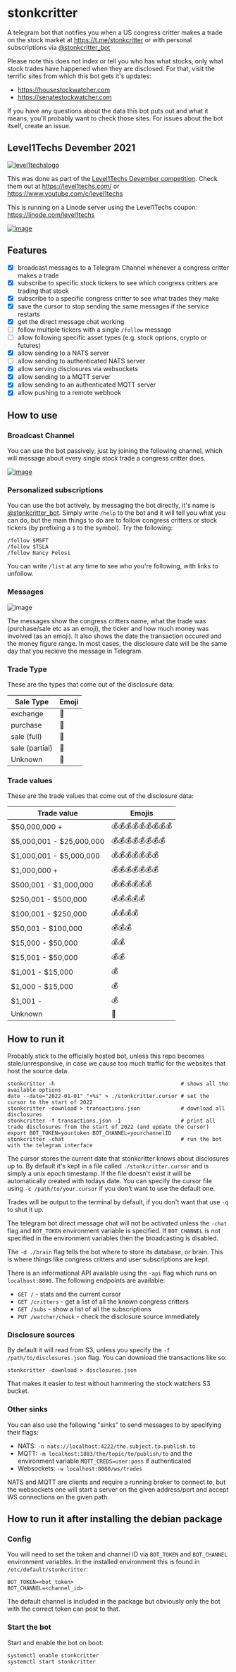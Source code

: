 # stonkcritter

A telegram bot that notifies you when a US congress critter makes a trade on the stock market at https://t.me/stonkcritter or with personal subscriptions via [@stonkcritter_bot](https://t.me/stonkcritter_bot)

Please note this does not index or tell you who has what stocks, only what stock trades have happened when they are disclosed.  For that, visit the terrific sites from which this bot gets it's updates:

* https://housestockwatcher.com
* https://senatestockwatcher.com

If you have any questions about the data this bot puts out and what it means, you'll probably want to check those sites.  For issues about the bot itself, create an issue.

## Level1Techs Devember 2021

[![level1techslogo](https://level1techs.com/sites/all/themes/l1/img/black-logo.png)](https://level1techs.com/)

This was done as part of the [Level1Techs Devember competition](https://forum.level1techs.com/t/official-devember-2021-welcome/177940).  Check them out at https://level1techs.com/ or https://www.youtube.com/c/level1techs

This is running on a Linode server using the Level1Techs coupon: https://linode.com/level1techs

[![image](https://user-images.githubusercontent.com/4642414/145663935-ca14c03f-c80f-4eaf-9dd4-141049720076.png)](https://linode.com/level1techs
)

## Features

- [x] broadcast messages to a Telegram Channel whenever a congress critter makes a trade
- [x] subscribe to specific stock tickers to see which congress critters are trading that stock
- [x] subscribe to a specific congress critter to see what trades they make
- [x] save the cursor to stop sending the same messages if the service restarts
- [x] get the direct message chat working
- [ ] follow multiple tickers with a single `/follow` message
- [ ] allow following specific asset types (e.g. stock options, crypto or futures)
- [x] allow sending to a NATS server
- [ ] allow sending to authenticated NATS server
- [x] allow serving disclosures via websockets
- [x] allow sending to a MQTT server
- [x] allow sending to an authenticated MQTT server
- [x] allow pushing to a remote webhook

## How to use

### Broadcast Channel

You can use the bot passively, just by joining the following channel, which will message about every single stock trade a congress critter does.

[![image](https://user-images.githubusercontent.com/4642414/145662011-826cf4a2-457e-4d4b-b806-7897b00991a5.png)](https://t.me/stonkcritter)

### Personalized subscriptions

You can use the bot actively, by messaging the bot directly, it's name is [@stonkcritter_bot](https://t.me/stonkcritter_bot).  Simply write `/help` to the bot and it will tell you what you can do, but the main
things to do are to follow congress critters or stock tickers (by prefixing a `$` to the symbol).  Try the following:

    /follow $MSFT
    /follow $TSLA
    /follow Nancy Pelosi

You can write `/list` at any time to see who you're following, with links to unfollow.

### Messages

![image](https://user-images.githubusercontent.com/4642414/145661696-f2f222b4-5ece-4107-a6c3-6251056366c6.png)

The messages show the congress critters name, what the trade was (purchase/sale etc as an emoji), the ticker and how much money was involved (as an emoji).  It also shows the date the transaction occured and the money figure range.  In most cases, the disclosure date will be the same day that you recieve the message in Telegram.

### Trade Type

These are the types that come out of the disclosure data:

| Sale Type | Emoji|
|---|---|
|exchange|🔁|
|purchase|🤑|
|sale (full)|🤮|
|sale (partial)|🤢|
|Unknown|🤷|

### Trade values

These are the trade values that come out of the disclosure data:

| Trade value | Emojis |
|---|---|
|$50,000,000 +|💰💰💰💰💰💰💰💰💰|
|$5,000,001 - $25,000,000|💰💰💰💰💰💰💰💰|
|$1,000,001 - $5,000,000|💰💰💰💰💰💰💰|
|$1,000,000 +|💰💰💰💰💰💰💰|
|$500,001 - $1,000,000|💰💰💰💰💰💰|
|$250,001 - $500,000|💰💰💰💰💰|
|$100,001 - $250,000|💰💰💰💰|
|$50,001 - $100,000|💰💰💰|
|$15,000 - $50,000|💰💰|
|$15,001 - $50,000|💰💰|
|$1,001 - $15,000|💰|
|$1,000 - $15,000|💰|
|$1,001 -|💰|
|Unknown|🙈|

## How to run it

Probably stick to the officially hosted bot, unless this repo becomes stale/unresponsive, in case we cause too much traffic for the websites
that host the source data.

    stonkcritter -h                                        # shows all the available options
    date --date="2022-01-01" "+%s" > ./stonkcritter.cursor # set the cursor to the start of 2022
    stonkcritter -download > transactions.json             # download all disclosures
    stonkcritter -f transactions.json -1                   # print all trade disclosures from the start of 2022 (and update the cursor)
    export BOT_TOKEN=yourtoken BOT_CHANNEL=yourchannelID
    stonkcritter -chat                                     # run the bot with the telegram interface

The cursor stores the current date that stonkcritter knows about disclosures up to.  By default it's kept in a file called `./stonkcritter.cursor`
and is simply a unix epoch timestamp.  If the file doesn't exist it will be automatically created with todays date.  You can specify the cursor file
 using `-c /path/to/your.cursor` if you don't want to use the default one.

Trades will be output to the terminal by default, if you don't want that use `-q` to shut it up.

The telegram bot direct message chat will not be activated unless the `-chat` flag and `BOT_TOKEN` environment variable is specified. If `BOT_CHANNEL` is not specified in the environment variables then the broadcasting is disabled.

The `-d ./brain` flag tells the bot where to store its database, or brain.  This is where things like congress critters and user subscriptions
are kept.

There is an informational API available using the `-api` flag which runs on `localhost:8090`.  The following endpoints are available:

* `GET /` - stats and the current cursor
* `GET /critters` - get a list of all the known congress critters
* `GET /subs` - show a list of all the subscriptions
* `PUT /watcher/check` - check the disclosure source immediately

### Disclosure sources

By default it will read from S3, unless you specify the `-f /path/to/disclosures.json` flag.  You can download the transactions like so:

    stonkcritter -download > disclosures.json

That makes it easier to test without hammering the stock watchers S3 bucket.

### Other sinks

You can also use the following "sinks" to send messages to by specifying their flags:

* NATS: `-n nats://localhost:4222/the.subject.to.publish.to`
* MQTT: `-m localhost:1883/the/topic/to/publish/to` and the environment variable `MQTT_CREDS=user:pass` if authenticated
* Websockets: `-w localhost:8080/ws/trades`

NATS and MQTT are clients and require a running broker to connect to, but the websockets one will start a server on the given
address/port and accept WS connections on the given path.

## How to run it after installing the debian package

### Config

You will need to set the token and channel ID via `BOT_TOKEN` and `BOT_CHANNEL` environment variables.  In the installed environment
this is found in `/etc/default/stonkcritter`:

    BOT_TOKEN=<bot_token>
    BOT_CHANNEL=<channel_id>

The default channel is included in the package but obviously only the bot with the correct token can post to that.

### Start the bot

Start and enable the bot on boot:

    systemctl enable stonkcritter
    systemctl start stonkcritter
